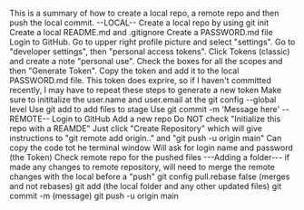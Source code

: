 This is a summary of how to create a local repo, a remote repo and then push the local commit.
--LOCAL--
Create a local repo by using git init
Create a local README.md and .gitignore
Create a PASSWORD.md file 
  Login to GitHub. Go to upper right profile picture and select "settings". Go to "developer settings", then "personal access tokens". 
  Click Tokens (classic) and create a note "personal use". Check the boxes for all the scopes and then "Generate Token".
  Copy the token and add it to the local PASSWORD.md file. This token does exprire, so if I haven't committed recently, I may have to
  repeat these steps to generate a new token
Make sure to inititalize the user.name and user.email at the git config --global level
Use git add to add files to stage
Use git commit -m 'Message here'
--REMOTE--
Login to GitHub
Add a new repo
Do NOT check "Initialize this repo with a REAMDE"
Just click "Create Repository" which will give instructions to "git remote add origin.." and "git push -u origin main"
Can copy the code tot he terminal window
Will ask for login name and password (the Token)
Check remote repo for the pushed files
---Adding a folder---
if made any changes to remote repository, will need to merge the remote changes with the local before a "push"
git config pull.rebase false (merges and not rebases)
git add (the local folder and any other updated files)
git commit -m (message)
git push -u origin main

